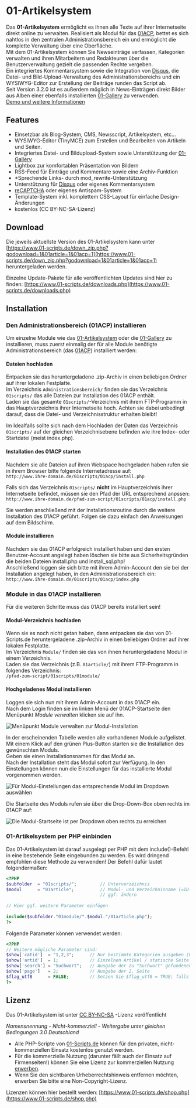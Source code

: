 # 01-Artikelsystem

Das **01-Artikelsystem** ermöglicht es ihnen alle Texte auf ihrer Internetseite direkt online zu verwalten. Realisiert als Modul für das [01ACP](https://github.com/01-Scripts/01ACP), bettet es sich nahtlos in den zentralen Administrationsbereich ein und ermöglicht die komplette Verwaltung über eine Oberfläche.  
Mit dem 01-Artikelsystem können Sie Newseinträge verfassen, Kategorien verwalten und ihren Mitarbeitern und Redakteuren über die Benutzerverwaltung gezielt die passenden Rechte vergeben.  
Ein integriertes Kommentarsystem sowie die Integration von [Disqus](https://disqus.com/), die Datei- und Bild-Upload-Verwaltung des Administrationsbereichs und ein WYSIWYG-Editor zur Erstellung der Beiträge runden das Script ab.  
Seit Version 3.2.0 ist es außerdem möglich in News-Einträgen direkt Bilder aus Alben einer ebenfalls installierten [01-Gallery](https://github.com/01-Scripts/01-Gallery) zu verwenden.  
[Demo und weitere Informationen](https://www.01-scripts.de/downloads.php)

## Features

-   Einsetzbar als Blog-System, CMS, Newsscript, Artikelsystem, etc...
-   WYSIWYG-Editor (TinyMCE) zum Erstellen und Bearbeiten von Artikeln und Seiten.
-   Integriertes Datei- und Bildupload-System sowie Unterstützung der [01-Gallery](https://github.com/01-Scripts/01-Gallery)
-   Lightbox zur komfortablen Präsentation von Bildern
-   RSS-Feed für Einträge und Kommentare sowie eine Archiv-Funktion
-   *Sprechende Links-   durch mod_rewrite-Unterstützung
-   Unterstützung für [Disqus](https://disqus.com/) oder eigenes Kommentarsystem
-   [reCAPTCHA](https://www.google.com/recaptcha/admin) oder eigenes Antispam-System
-   Template-System inkl. komplettem CSS-Layout für einfache Design-Änderungen
-   kostenlos (CC BY-NC-SA-Lizenz)

## Download

Die jeweils aktuellste Version des 01-Artikelsystem kann unter
[https://www.01-scripts.de/down_zip.php?godownload=1&01article=1&01acp=1](https://www.01-scripts.de/down_zip.php?godownload=1&01article=1&01acp=1)
heruntergeladen werden.

Einzelne Update-Pakete für alle veröffentlichten Updates sind hier zu finden:
[https://www.01-scripts.de/downloads.php](https://www.01-scripts.de/downloads.php)

## Installation

### Den Administrationsbereich (01ACP) installieren

Um einzelne Module wie das [01-Artikelsystem](https://github.com/01-Scripts/01-Artikelsystem) oder die [01-Gallery](https://github.com/01-Scripts/01-Gallery) zu installieren, muss zuerst einmalig der für alle Module benötigte Administrationsbereich (das [01ACP](https://github.com/01-Scripts/01ACP)) installiert werden:

#### Dateien hochladen

Entpacken sie das heruntergeladene .zip-Archiv in einen beliebigen Ordner auf ihrer lokalen Festplatte.  
Im Verzeichnis  `Administrationsbereich/`  finden sie das Verzeichnis  `01scripts/`  das alle Dateien zur Installation des 01ACP enthält.  
Laden sie das gesamte  `01scripts/`-Verzeichnis mit ihrem  FTP-Programm  in das Hauptverzeichnis ihrer Internetseite hoch. Achten sie dabei unbedingt darauf, dass die Datei- und Verzeichnisstruktur erhalten bleibt!  
  
Im Idealfalls sollte sich nach dem Hochladen der Daten das Verzeichnis  `01scripts/`  auf der gleichen Verzeichnisebene befinden wie ihre Index- oder Startdatei (meist index.php).

#### Installation des 01ACP starten

Nachdem sie alle Dateien auf ihren Webspace hochgeladen haben rufen sie in ihrem Browser bitte folgende Internetadresse auf:  
`http://www.ihre-domain.de/01scripts/01acp/install.php`  
  
Falls sich das Verzeichnis  `01scripts/`  **nicht**  im Hauptverzeichnis ihrer Internetseite befindet, müssen sie den Pfad der URL entsprechend anpssen:  
`http://www.ihre-domain.de/pfad-zum-script/01scripts/01acp/install.php`  
  
Sie werden anschließend mit der Installationsroutine durch die weitere Installation des 01ACP geführt. Folgen sie dazu einfach den Anweisungen auf dem Bildschirm.

#### Module installieren

Nachdem sie das 01ACP erfolgreich installiert haben und den ersten Benutzer-Account angelegt haben löschen sie bitte aus Sicherheitsgründen die beiden Dateien install.php und install_sql.php!  
Anschließend loggen sie sich bitte mit ihrem Admin-Account den sie bei der Installation angelegt haben, in den Administrationsbereich ein:  
`http://www.ihre-domain.de/01scripts/01acp/index.php`

### Module in das 01ACP installieren

Für die weiteren Schritte muss das 01ACP bereits installiert sein!

#### Modul-Verzeichnis hochladen

Wenn sie es noch nicht getan haben, dann entpacken sie das von  01-Scripts.de  heruntergeladene .zip-Archiv in einen beliebigen Ordner auf ihrer lokalen Festplatte.  
Im Verzeichnis  `Module/`  finden sie das von ihnen heruntergeladene Modul in einem Verzeichnis.  
Laden sie das Verzeichnis (z.B.  `01article/`) mit ihrem  FTP-Programm  in folgendes Verzeichnis:  
`/pfad-zum-script/01scripts/01module/`

#### Hochgeladenes Modul installieren

Loggen sie sich nun mit ihrem Admin-Account in das 01ACP ein.  
Nach dem Login finden sie im linken Menü der 01ACP-Startseite den Menüpunkt _Module verwalten_  klicken sie auf ihn.

![Menüpunkt Module verwalten zur Modul-Installation](dok/01acp_module.gif)

In der erscheinenden Tabelle werden alle vorhandenen Module aufgelistet. Mit einem Klick auf den grünen Plus-Button starten sie die Installation des gewünschten Moduls.  
Geben sie einen Installationsnamen für das Modul an.  
Nach der Installation steht das Modul sofort zur Verfügung. In den Einstellungen können nun die Einstellungen für das installierte Modul vorgenommen werden.

![Für Modul-Einstellungen das entsprechende Modul im Dropdown auswählen](dok/01acp_moduleinstellungen.gif)

Die Startseite des Moduls rufen sie über die Drop-Down-Box oben rechts im 01ACP auf:

![Die Modul-Startseite ist per Dropdown oben rechts zu erreichen](dok/01acp_dropdown.gif)

### 01-Artikelsystem per PHP einbinden

Das 01-Artikelsystem ist darauf ausgelegt per PHP mit dem include()-Befehl in eine bestehende Seite eingebunden zu werden. Es wird dringend empfohlen diese Methode zu verwenden! Der Befehl dafür lautet folgendermaßen:

```php
<?PHP
$subfolder  = "01scripts/";         // Unterverzeichnis
$modul      = "01article";          // Modul- und Verzeichnisname (=ID-Name)
                                    // ggf. ändern
 
// Hier ggf. weitere Parameter einfügen
 
include($subfolder."01module/".$modul."/01article.php");
?>
```

Folgende Parameter können verwendet werden:

```php
<?PHP
// Weitere mögliche Parameter sind:
$show['catid']  = "1,2,3";      // Nur bestimmte Kategorien ausgeben (kommasepariert)
$show['artid']  = 1;            // Einzelnen Artikel / statische Seite ausgeben
$show['search'] = "Suchwort";   // Ausgabe der zu "Suchwort" gefundenen Beiträge
$show['page']   = 2;            // Ausgabe der 2. Seite
$flag_utf8      = FALSE;        // Setzen Sie $flag_utf8 = TRUE; falls Sie Ihre Seite UTF-8-kodiert ausgeben
?>
```

## Lizenz

Das 01-Artikelsystem ist unter [CC BY-NC-SA](https://creativecommons.org/licenses/by-nc-sa/3.0/de/) -Lizenz veröffentlicht

*Namensnennung - Nicht-kommerziell - Weitergabe unter gleichen Bedingungen 3.0 Deutschland*

* Alle PHP-Scripte von [01-Scripts.de](https://www.01-scripts.de) können für den privaten, nicht-kommerziellen Einsatz kostenlos genutzt werden. 
* Für die kommerzielle Nutzung (darunter fällt auch der Einsatz auf Firmenseiten!) können Sie eine Lizenz zur kommerziellen Nutzung [erwerben](https://www.01-scripts.de/shop.php).
* Wenn Sie den sichtbaren Urheberrechtshinweis entfernen möchten, erwerben Sie bitte eine Non-Copyright-Lizenz.

Lizenzen können hier bestellt werden:
[https://www.01-scripts.de/shop.php](https://www.01-scripts.de/shop.php)
